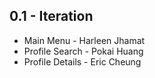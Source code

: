 ## 0.1 - Iteration

- Main Menu - Harleen Jhamat
- Profile Search - Pokai Huang 
- Profile Details - Eric Cheung 
